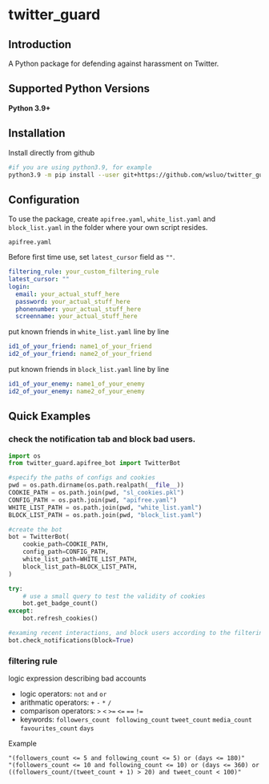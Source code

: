 # twitter_guard

## Introduction

A Python package for defending against harassment on Twitter.

## Supported Python Versions

**Python 3.9+**


## Installation

Install directly from github
```bash
#if you are using python3.9, for example
python3.9 -m pip install --user git+https://github.com/wsluo/twitter_guard
```  

## Configuration
To use the package, create `apifree.yaml`, `white_list.yaml` and `block_list.yaml` in the folder where your own script resides.

`apifree.yaml`

Before first time use,  set `latest_cursor` field as `""`.
```yaml
filtering_rule: your_custom_filtering_rule
latest_cursor: "" 
login:
  email: your_actual_stuff_here
  password: your_actual_stuff_here
  phonenumber: your_actual_stuff_here
  screenname: your_actual_stuff_here
```

put known friends in `white_list.yaml` line by line
```yaml
id1_of_your_friend: name1_of_your_friend
id2_of_your_friend: name2_of_your_friend
```

put known friends in `block_list.yaml` line by line
```yaml
id1_of_your_enemy: name1_of_your_enemy
id2_of_your_enemy: name2_of_your_enemy
```

## Quick Examples

### check the notification tab and block bad users.
```python
import os
from twitter_guard.apifree_bot import TwitterBot

#specify the paths of configs and cookies
pwd = os.path.dirname(os.path.realpath(__file__))
COOKIE_PATH = os.path.join(pwd, "sl_cookies.pkl")
CONFIG_PATH = os.path.join(pwd, "apifree.yaml")
WHITE_LIST_PATH = os.path.join(pwd, "white_list.yaml")
BLOCK_LIST_PATH = os.path.join(pwd, "block_list.yaml")

#create the bot
bot = TwitterBot(
    cookie_path=COOKIE_PATH,
    config_path=CONFIG_PATH,
    white_list_path=WHITE_LIST_PATH,
    block_list_path=BLOCK_LIST_PATH,
)

try:
    # use a small query to test the validity of cookies
    bot.get_badge_count()
except:
    bot.refresh_cookies()

#examing recent interactions, and block users according to the filtering_rule defined in apifree.yaml
bot.check_notifications(block=True)
```

### filtering rule
logic expression describing bad accounts

- logic operators:  `not` `and` `or`  
- arithmatic operators: `+` `-` `*` `/`
- comparison operators:  `>` `<` `>=` `<=` `==` `!=`
- keywords: `followers_count ` `following_count`  `tweet_count` `media_count` `favourites_count` `days`  

Example
```
"(followers_count <= 5 and following_count <= 5) or (days <= 180)"
"(followers_count <= 10 and following_count <= 10) or (days <= 360) or ((followers_count/(tweet_count + 1) > 20) and tweet_count < 100)"
```